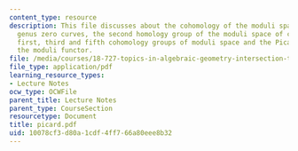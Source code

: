 ```yaml
---
content_type: resource
description: This file discusses about the cohomology of the moduli space of pointed
  genus zero curves, the second homology group of the moduli space of curves, the
  first, third and fifth cohomology groups of moduli space and the Picard group of
  the moduli functor.
file: /media/courses/18-727-topics-in-algebraic-geometry-intersection-theory-on-moduli-spaces-spring-2006/10078cf3d80a1cdf4ff766a80eee8b32_picard.pdf
file_type: application/pdf
learning_resource_types:
- Lecture Notes
ocw_type: OCWFile
parent_title: Lecture Notes
parent_type: CourseSection
resourcetype: Document
title: picard.pdf
uid: 10078cf3-d80a-1cdf-4ff7-66a80eee8b32
---
```

